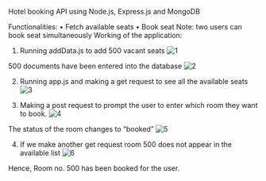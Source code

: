 Hotel booking API using Node.js, Express.js and MongoDB

Functionalities:
•	Fetch available seats
•	Book seat
Note: two users can book seat simultaneously
Working of the application:
1.	Running addData.js to add 500 vacant seats
 ![1](https://user-images.githubusercontent.com/119438857/209950424-bdf9a8ba-891b-4268-b13b-6e052c8e710d.png)

 
500 documents have been entered into the database
![2](https://user-images.githubusercontent.com/119438857/209950425-112cb780-472b-4d10-ab08-8058b3d17b30.png)


2.	Running app.js and making a get request to see all the available seats
      ![3](https://user-images.githubusercontent.com/119438857/209950434-8b115ab4-d1f2-4ffb-a152-4437456adadf.png)

3.	Making a post request to prompt the user to enter which room they want to book.
 ![4](https://user-images.githubusercontent.com/119438857/209950443-d2f56495-b491-4b6b-a71b-7c83aa4b2408.png)

The status of the room changes to “booked”
 ![5](https://user-images.githubusercontent.com/119438857/209950504-c8547dc1-8228-4547-a1de-f5e754dba775.png)

4.	If we make another get request room 500 does not appear in the available list
 ![6](https://user-images.githubusercontent.com/119438857/209950512-cef785a4-8bd3-4a07-80c5-d14213c2e78e.png)

Hence, Room no. 500 has been booked for the user.

